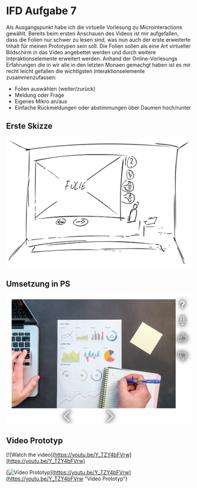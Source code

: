# IFD Aufgabe 7

Als Ausgangspunkt habe ich die virtuelle Vorlesung zu Microinteractions gewählt. 
Bereits beim ersten Anschauen des Videos ist mir aufgefallen, dass die Folien nur schwer zu lesen sind, was nun auch der erste erweiterte Inhalt für meinen Prototypen sein soll. 
Die Folien sollen als eine Art virtueller Bildschirm in das Video angebettet werden und durch weitere Interaktionselemente erweitert werden.
Anhand der Online-Vorlesungs Erfahrungen die in wir alle in den letzten Monaen gemachgt haben ist es mir recht leicht gefallen die wichtigsten Interaktionselemente zusammenzufassen:

- Folien auswählen (weiter/zurück)
- Meldung oder Frage
- Eigenes Mikro an/aus
- Einfache Rückmeldungen oder abstimmungen über Daumen hoch/runter

## Erste Skizze
![skizze](task7_01.png)

## Umsetzung in PS
![PS](task7_02.png)

## Video Prototyp

[![Watch the video](https://youtu.be/Y_TZY4bFVrw](https://youtu.be/Y_TZY4bFVrw)

[![Video Prototyp](http://img.https://youtu.be/Y_TZY4bFVrw/0.jpg)](https://youtu.be/Y_TZY4bFVrw](https://youtu.be/Y_TZY4bFVrw "Video Prototyp")

